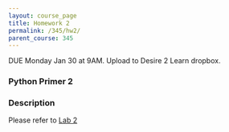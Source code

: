```yaml
---
layout: course_page
title: Homework 2
permalink: /345/hw2/
parent_course: 345
---
```


DUE Monday Jan 30 at 9AM. Upload to Desire 2 Learn dropbox.

### Python Primer 2

### Description

Please refer to [Lab 2](/345/lab2)

